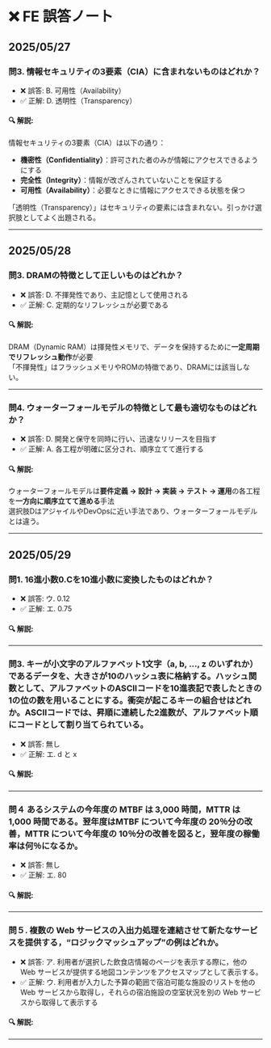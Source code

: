 # ❌ FE 誤答ノート

## 2025/05/27

### 問3. 情報セキュリティの3要素（CIA）に含まれないものはどれか？

- ❌ 誤答: B. 可用性（Availability）  
- ✅ 正解: D. 透明性（Transparency）

#### 🔍 解説:
情報セキュリティの3要素（CIA）は以下の通り：

- **機密性（Confidentiality）**：許可された者のみが情報にアクセスできるようにする  
- **完全性（Integrity）**：情報が改ざんされていないことを保証する  
- **可用性（Availability）**：必要なときに情報にアクセスできる状態を保つ

「透明性（Transparency）」はセキュリティの要素には含まれない。引っかけ選択肢としてよく出題される。

---

## 2025/05/28

### 問3. DRAMの特徴として正しいものはどれか？

- ❌ 誤答: D. 不揮発性であり、主記憶として使用される  
- ✅ 正解: C. 定期的なリフレッシュが必要である

#### 🔍 解説:  
DRAM（Dynamic RAM）は揮発性メモリで、データを保持するために**一定周期でリフレッシュ動作**が必要  
「不揮発性」はフラッシュメモリやROMの特徴であり、DRAMには該当しない。

---

### 問4. ウォーターフォールモデルの特徴として最も適切なものはどれか？

- ❌ 誤答: D. 開発と保守を同時に行い、迅速なリリースを目指す
- ✅ 正解: A. 各工程が明確に区分され、順序立てて進行する

#### 🔍 解説:  
ウォーターフォールモデルは**要件定義 → 設計 → 実装 → テスト → 運用**の各工程を**一方向に順序立てて進める**手法  
選択肢DはアジャイルやDevOpsに近い手法であり、ウォーターフォールモデルとは違う。

---

## 2025/05/29

### 問1. 16進小数0.Cを10進小数に変換したものはどれか？

- ❌ 誤答: ウ. 0.12 
- ✅ 正解: エ. 0.75

#### 🔍 解説:

---

### 問3. キーが小文字のアルファベット1文字（a, b, ..., z のいずれか）であるデータを、大きさが10のハッシュ表に格納する。ハッシュ関数として、アルファベットのASCIIコードを10進表記で表したときの1の位の数を用いることにする。衝突が起こるキーの組合せはどれか。ASCIIコードでは、昇順に連続した2進数が、アルファベット順にコードとして割り当てられている。

- ❌ 誤答: 無し
- ✅ 正解: エ. d と x

#### 🔍 解説:

---

### 問４ あるシステムの今年度の MTBF は 3,000 時間，MTTR は 1,000 時間である。翌年度はMTBF について今年度の 20％分の改善，MTTR について今年度の 10％分の改善を図ると，翌年度の稼働率は何％になるか。

- ❌ 誤答: 無し
- ✅ 正解: エ. 80

#### 🔍 解説:

---

### 問５. 複数の Web サービスの入出力処理を連結させて新たなサービスを提供する，“ロジックマッシュアップ”の例はどれか。

- ❌ 誤答: ア. 利用者が選択した飲食店情報のページを表示する際に，他の Web サービスが提供する地図コンテンツをアクセスマップとして表示する。
- ✅ 正解: ウ. 利用者が入力した予算の範囲で宿泊可能な施設のリストを他の Web サービスから取得し，それらの宿泊施設の空室状況を別の Web サービスから取得して表示する

#### 🔍 解説:

---


